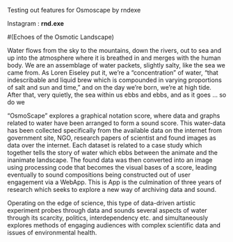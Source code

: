 Testing out features for Osmoscape by rndexe

Instagram : **rnd.exe**

#(Echoes of the Osmotic Landscape)

Water flows from the sky to the mountains, down the rivers, out to sea and up into the atmosphere where it is breathed in and merges with the human body. We are an assemblage of water packets, slightly salty, like the sea we came from. As Loren Eiseley put it, we’re a “concentration” of water, “that indescribable and liquid brew which is compounded in varying proportions of salt and sun and time,” and on the day we’re born, we’re at high tide. After that, very quietly, the sea within us ebbs and ebbs, and as it goes … so do we

“OsmoScape” explores a graphical notation score, where data and graphs related to water have been arranged to form a sound score. This water-data has been collected specifically from the available data on the internet from government site, NGO, research papers of scientist and found images as data over the internet. Each dataset is related to a case study which together tells the story of water which ebbs between the animate and the inanimate landscape. The found data was then converted into an image using processing code that becomes the visual bases of a score, leading eventually to sound compositions being constructed out of user engagement via a WebApp. This is App is the culmination of three years of research which seeks to explore a new way of archiving data and sound.

Operating on the edge of science, this type of data-driven artistic experiment probes through data and sounds several aspects of water through its scarcity, politics, interdependency etc. and simultaneously explores methods of engaging audiences with complex scientific data and issues of environmental health.
